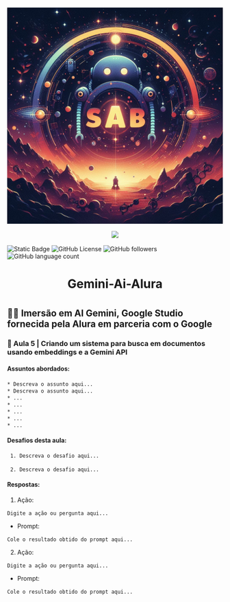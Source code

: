 <!-- DICA P/ - EDIÇÂO | Inicio -->

<!--
<p align="center">
<img loading="lazy" src="https://github.com/13omfim/Gemini-AI-Alura/assets/169212815/e1903626-9e4e-472c-9dac-fa1da0d384d6"/>
</p>
-->

<!-- Abaixo, cria uma caixa sobressalente para destacar o texto
```
```
Fim -->

<!-- Abaixo, modelos sem alinhamento
![gemini](https://github.com/13omfim/Gemini-AI-Alura/assets/169212815/e1903626-9e4e-472c-9dac-fa1da0d384d6)
-->

<!-- Abaixo, modelos sem alinhamento 
![Static Badge](https://img.shields.io/badge/Status-Em%20Constru%C3%A7%C3%A3o-orange)
-->

<!-- Selecione todo o texto Abaixo "Imersão..." e Segure "ctrl"+ "enter" que cria linha abaixo "Gemini-Ai-Alura" que fica acima -->

<!-- DICA P/ - EDIÇÂO | Fim -->

<!-- Imagem Cabeçalho -->
![google](/assets/images/sab.jpeg)

<!--  Badges -->
<p align="center">
<img loading="lazy" src="https://img.shields.io/badge/Status-Em%20Constru%C3%A7%C3%A3o-orange"/>
</p>

![Static Badge](https://img.shields.io/badge/Prompt-Script-blue?logo=googlegemini) ![GitHub License](https://img.shields.io/github/license/mashape/apistatus?logo=github) ![GitHub followers](https://img.shields.io/github/followers/13omfim?style=social) ![GitHub language count](https://img.shields.io/github/languages/count/13omfim/Gemini-AI-Alura)

<!-- Cabeçalho -->
# <h1 align="center">Gemini-Ai-Alura<h1>

## 👩‍💻 Imersão em AI Gemini, Google Studio fornecida pela Alura em parceria com o Google
<!-- Indices -->
### 📖 Aula 5 | Criando um sistema para busca em documentos usando embeddings e a Gemini API
#### Assuntos abordados:
```
* Descreva o assunto aqui...
* Descreva o assunto aqui...
* ...
* ...
* ...
* ...
* ...
```
#### Desafios desta aula:

```
 1. Descreva o desafio aqui...

 2. Descreva o desafio aqui...
 ```

 #### Respostas:

1. Ação:
```
Digite a ação ou pergunta aqui...
```
* Prompt:
```
Cole o resultado obtido do prompt aqui...
```

2. Ação: 
```
Digite a ação ou pergunta aqui...
```
* Prompt:
```
Cole o resultado obtido do prompt aqui...
```


  